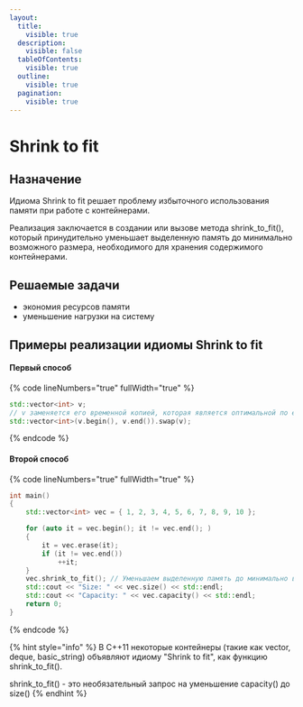 ```yaml
---
layout:
  title:
    visible: true
  description:
    visible: false
  tableOfContents:
    visible: true
  outline:
    visible: true
  pagination:
    visible: true
---
```


# Shrink to fit

## Назначение

Идиома Shrink to fit решает проблему избыточного использования памяти при работе с контейнерами.&#x20;

Реализация заключается в создании или вызове метода shrink\_to\_fit(), который принудительно уменьшает выделенную память до минимально возможного размера, необходимого для хранения содержимого контейнерами.

## Решаемые задачи

* экономия ресурсов памяти
* уменьшение нагрузки на систему

## Примеры реализации идиомы Shrink to fit

#### Первый способ&#x20;

{% code lineNumbers="true" fullWidth="true" %}
```cpp
std::vector<int> v;
// v заменяется его временной копией, которая является оптимальной по емкости
std::vector<int>(v.begin(), v.end()).swap(v);
```
{% endcode %}

#### Второй способ

{% code lineNumbers="true" fullWidth="true" %}
```cpp
int main() 
{
    std::vector<int> vec = { 1, 2, 3, 4, 5, 6, 7, 8, 9, 10 };

    for (auto it = vec.begin(); it != vec.end(); ) 
    {
        it = vec.erase(it);
        if (it != vec.end()) 
            ++it;
    }
    vec.shrink_to_fit(); // Уменьшаем выделенную память до минимально возможного размера    
    std::cout << "Size: " << vec.size() << std::endl;
    std::cout << "Capacity: " << vec.capacity() << std::endl;
    return 0;
}
```
{% endcode %}

{% hint style="info" %}
В C++11 некоторые контейнеры (такие как vector, deque, basic\_string) объявляют идиому "Shrink to fit", как функцию shrink\_to\_fit().

shrink\_to\_fit() - это необязательный запрос на уменьшение capacity() до size()
{% endhint %}
